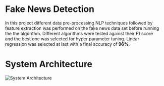 # Fake News Detection 

In this project different data pre-processing NLP techniques followed by feature extraction was performed on the fake news data set before running the the algorithm. Different algorithms were tested against their F1 score and the best one was selected for hyper parameter tuning. Linear regression was selected at last with a final accuracy of **96%**.


# System Architecture 

![System Architecture](https://i.imgur.com/uAE4UPz.png)

